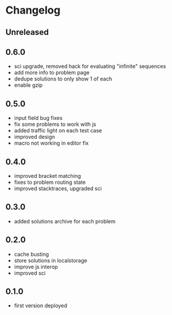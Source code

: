 # Changelog

## Unreleased

## 0.6.0

- sci upgrade, removed hack for evaluating "infinite" sequences
- add more info to problem page
- dedupe solutions to only show 1 of each
- enable gzip

## 0.5.0

- input field bug fixes
- fix some problems to work with js
- added traffic light on each test case
- improved design
- macro not working in editor fix

## 0.4.0

- improved bracket matching
- fixes to problem routing state
- improved stacktraces, upgraded sci

## 0.3.0

- added solutions archive for each problem

## 0.2.0

- cache busting
- store solutions in localstorage
- improve js interop
- improved sci

## 0.1.0

- first version deployed
